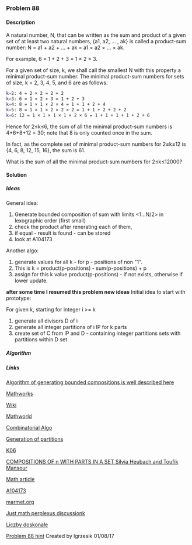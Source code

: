 
### Problem 88

#### Description
A natural number, N, that can be written as the sum and product of a given set of at least two natural numbers, {a1, a2, ... , ak} is called a product-sum number: N = a1 + a2 + ... + ak = a1 × a2 × ... × ak.

For example, 6 = 1 + 2 + 3 = 1 × 2 × 3.

For a given set of size, k, we shall call the smallest N with this property a minimal product-sum number. The minimal product-sum numbers for sets of size, k = 2, 3, 4, 5, and 6 are as follows.
```bash
k=2: 4 = 2 × 2 = 2 + 2
k=3: 6 = 1 × 2 × 3 = 1 + 2 + 3
k=4: 8 = 1 × 1 × 2 × 4 = 1 + 1 + 2 + 4
k=5: 8 = 1 × 1 × 2 × 2 × 2 = 1 + 1 + 2 + 2 + 2
k=6: 12 = 1 × 1 × 1 × 1 × 2 × 6 = 1 + 1 + 1 + 1 + 2 + 6
```


Hence for 2≤k≤6, the sum of all the minimal product-sum numbers is 4+6+8+12 = 30; note that 8 is only counted once in the sum.

In fact, as the complete set of minimal product-sum numbers for 2≤k≤12 is {4, 6, 8, 12, 15, 16}, the sum is 61.

What is the sum of all the minimal product-sum numbers for 2≤k≤12000?

#### Solution

##### Ideas

General idea:
1) Generate bounded composition of sum with limits <1...N/2> in lexographic order (first small)
2) check the product after renerating each of them,
3) if equal - result is found - can be stored
4) look at A104173

Another algo:
1) generate values for all k - for p - positions of non "1". 
2) This is k = product(p-positions) - sum(p-positions) + p 
3) assign for this k value product(p-positions) - if not exists, otherwise if lower update.

**after some time I resumed this problem new ideas**
Initial idea to start with prototype:

For given k, starting for integer i >= k
1) generate all divisors  D of i
2) generate all integer partitions of i IP for k parts
3) create set of C from IP and D - containing integer partitions sets with partitions within D set




##### Algorithm


##### Links
[Algorithm of generating bounded compositions is well described here](https://arxiv.org/abs/1302.6558)

[Mathworks](http://www.mathworks.com/matlabcentral/fileexchange/44186-restricted-integer-compositions-with-fixed-number-of-parts?focused=3801971&tab=function)

[Wiki](https://en.wikipedia.org/wiki/Partition_(number_theory))

[Mathworld](http://mathworld.wolfram.com/Partition.html)

[Combinatorial Algo](https://www.math.upenn.edu/~wilf/website/CombinatorialAlgorithms.pdf)

[Generation of partitions](http://www3.cs.stonybrook.edu/~algorith/files/generating-partitions.shtml)

[K06](http://jeromekelleher.net/downloads/k06.pdf)

[COMPOSITIONS OF n WITH PARTS IN A SET  Silvia Heubach and Toufik Mansour](http://citeseerx.ist.psu.edu/viewdoc/download?doi=10.1.1.484.5148&rep=rep1&type=pdf)

[Math article](http://www.math.ucsd.edu/~gptesler/184a/slides/184a_ch5slides_14-handout.pdf)

[A104173](https://oeis.org/A104173)  

[marmet.org](http://www.marmet.org/louis/sumprod/index.html)

[Just math perplexus discussionk](http://perplexus.info/show.php?pid=10221&cid=56331)

[Liczby doskonałe](https://pl.wikipedia.org/wiki/Liczba_doskona%C5%82a)

[Problem 88 hint](https://www.mathblog.dk/project-euler-88-minimal-product-sum-numbers/)
Created by lgrzesik 01/08/17




